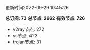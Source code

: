 更新时间2022-09-29 10:45:26

**总订阅: 73**
**总节点: 2662**
**有效节点: 726**
- v2ray节点: 272
- ss节点: 423
- trojan节点: 31
